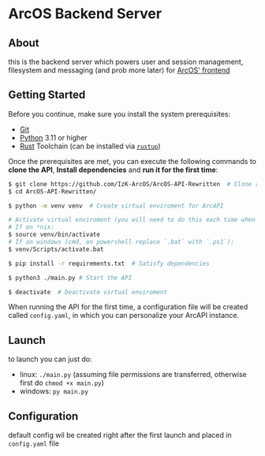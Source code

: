 # ArcOS Backend Server

## About

this is the backend server which powers user and session management,
filesystem and messaging (and prob more later) for [ArcOS' frontend](https://github.com/IzK-ArcOS/ArcOS-Frontend)

## Getting Started
Before you continue, make sure you install the system prerequisites:
- [Git](https://git-scm.com/)
- [Python](https://www.python.org/) 3.11 or higher
- [Rust](https://rust-lang.org/) Toolchain (can be installed via [`rustup`](https://rustup.rs/))

Once the prerequisites are met, you can execute the following commands to **clone the API**, **Install dependencies** and **run it for the first time**:
```bash
$ git clone https://github.com/IzK-ArcOS/ArcOS-API-Rewritten  # Clone repository
$ cd ArcOS-API-Rewritten/

$ python -m venv venv  # Create virtual enviroment for ArcAPI

# Activate virtual enviroment (you will need to do this each time when launching ArcAPI)
# If on *nix:
$ source venv/bin/activate
# If on windows (cmd, on powershell replace `.bat` with `.ps1`):
$ venv/Scripts/activate.bat

$ pip install -r requirements.txt  # Satisfy dependencies

$ python3 ./main.py # Start the API

$ deactivate  # Deactivate virtual enviroment
```

When running the API for the first time, a configuration file will be created called `config.yaml`, in which you can personalize your ArcAPI instance.

## Launch

to launch you can just do:
- linux: `./main.py` (assuming file permissions are transferred, otherwise
first do `chmod +x main.py`)
- windows: `py main.py`

## Configuration

default config wil be created right after the first launch and placed in
`config.yaml` file
